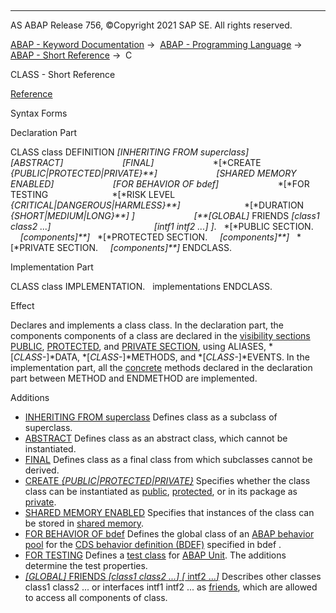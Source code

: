   

* * *

AS ABAP Release 756, ©Copyright 2021 SAP SE. All rights reserved.

[ABAP - Keyword Documentation](javascript:call_link\('abenabap.htm'\)) →  [ABAP - Programming Language](javascript:call_link\('abenabap_reference.htm'\)) →  [ABAP - Short Reference](javascript:call_link\('abenabap_shortref.htm'\)) →  C

CLASS - Short Reference

[Reference](javascript:call_link\('abapclass_definition.htm'\))

Syntax Forms

Declaration Part

CLASS class DEFINITION *\[*INHERITING FROM superclass*\]*
                       *\[*ABSTRACT*\]*
                       *\[*FINAL*\]*
                       *\[*CREATE *{*PUBLIC*|*PROTECTED*|*PRIVATE*}**\]*
                       *\[*SHARED MEMORY ENABLED*\]*
                       *\[*FOR BEHAVIOR OF bdef*\]*
                       *\[*FOR TESTING
                         *\[*RISK LEVEL *{*CRITICAL*|*DANGEROUS*|*HARMLESS*}**\]*
                         *\[*DURATION   *{*SHORT*|*MEDIUM*|*LONG*}**\]* *\]*
                       *\[**\[*GLOBAL*\]* FRIENDS *\[*class1 class2 ...*\]*
                                         *\[*intf1 intf2 ...*\]* *\]*.
  *\[*PUBLIC SECTION.
    *\[*components*\]**\]*
  *\[*PROTECTED SECTION.
    *\[*components*\]**\]*
  *\[*PRIVATE SECTION.
    *\[*components*\]**\]*
ENDCLASS.

Implementation Part

CLASS class IMPLEMENTATION.
  implementations
ENDCLASS.

Effect

Declares and implements a class class. In the declaration part, the components components of a class are declared in the [visibility sections](javascript:call_link\('abenvisibility_section_glosry.htm'\) "Glossary Entry") [PUBLIC](javascript:call_link\('abappublic.htm'\)), [PROTECTED](javascript:call_link\('abapprotected.htm'\)), and [PRIVATE SECTION](javascript:call_link\('abapprivate.htm'\)), using ALIASES, *\[*CLASS-*\]*DATA, *\[*CLASS-*\]*METHODS, and *\[*CLASS-*\]*EVENTS. In the implementation part, all the [concrete](javascript:call_link\('abenconcrete_glosry.htm'\) "Glossary Entry") methods declared in the declaration part between METHOD and ENDMETHOD are implemented.

Additions

-   [INHERITING FROM superclass](javascript:call_link\('abapclass_options.htm'\))
    Defines class as a subclass of superclass.
-   [ABSTRACT](javascript:call_link\('abapclass_options.htm'\))
    Defines class as an abstract class, which cannot be instantiated.
-   [FINAL](javascript:call_link\('abapclass_options.htm'\))
    Defines class as a final class from which subclasses cannot be derived.
-   [CREATE *{*PUBLIC*|*PROTECTED*|*PRIVATE*}*](javascript:call_link\('abapclass_options.htm'\))
    Specifies whether the class class can be instantiated as [public](javascript:call_link\('abenpublic_glosry.htm'\) "Glossary Entry"), [protected](javascript:call_link\('abenprotected_glosry.htm'\) "Glossary Entry"), or in its package as [private](javascript:call_link\('abenprivate_glosry.htm'\) "Glossary Entry").
-   [SHARED MEMORY ENABLED](javascript:call_link\('abapclass_options.htm'\))
    Specifies that instances of the class can be stored in [shared memory](javascript:call_link\('abenshared_memory_glosry.htm'\) "Glossary Entry").
-   [FOR BEHAVIOR OF bdef](javascript:call_link\('abapclass_for_behavior_of.htm'\))
    Defines the global class of an [ABAP behavior pool](javascript:call_link\('abenbehavior_pool_glosry.htm'\) "Glossary Entry") for the [CDS behavior definition (BDEF)](javascript:call_link\('abencds_behavior_definition_glosry.htm'\) "Glossary Entry") specified in bdef .
-   [FOR TESTING](javascript:call_link\('abapclass_for_testing.htm'\))
    Defines a [test class](javascript:call_link\('abentest_class_glosry.htm'\) "Glossary Entry") for [ABAP Unit](javascript:call_link\('abenabap_unit_glosry.htm'\) "Glossary Entry"). The additions determine the test properties.
-   [*\[*GLOBAL*\]* FRIENDS *\[*class1 class2 ...*\]* *\[* intf2 ...*\]*](javascript:call_link\('abapclass_options.htm'\))
    Describes other classes class1 class2 ... or interfaces intf1 intf2 ... as [friends](javascript:call_link\('abenfriend_glosry.htm'\) "Glossary Entry"), which are allowed to access all components of class.